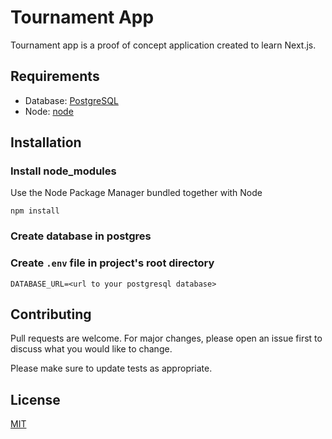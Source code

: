 # Tournament App

Tournament app is a proof of concept application created to learn Next.js.

## Requirements
* Database:  [PostgreSQL](https://www.postgresql.org/download/) 
* Node:  [node](https://nodejs.org/en/)

## Installation

### Install node_modules
Use the Node Package Manager bundled together with Node
```npm
npm install
```

### Create database in postgres

### Create `.env` file in project's root directory
```.env
DATABASE_URL=<url to your postgresql database>
```
## Contributing
Pull requests are welcome. For major changes, please open an issue first to discuss what you would like to change.

Please make sure to update tests as appropriate.

## License
[MIT](https://choosealicense.com/licenses/mit/)
